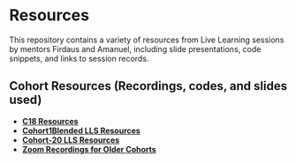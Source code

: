 # Resources

This repository contains a variety of resources from Live Learning sessions by mentors Firdaus and Amanuel, including slide presentations, code snippets, and links to session records.

## Cohort Resources (Recordings, codes, and slides used)

- [**C18 Resources**](./C18.md)
- [**Cohort1Blended LLS Resources**](./C1B.md)
- [**Cohort-20 LLS Resources**](./C20.md)
- [**Zoom Recordings for Older Cohorts**](./Old%20LCS%20recordings/)
